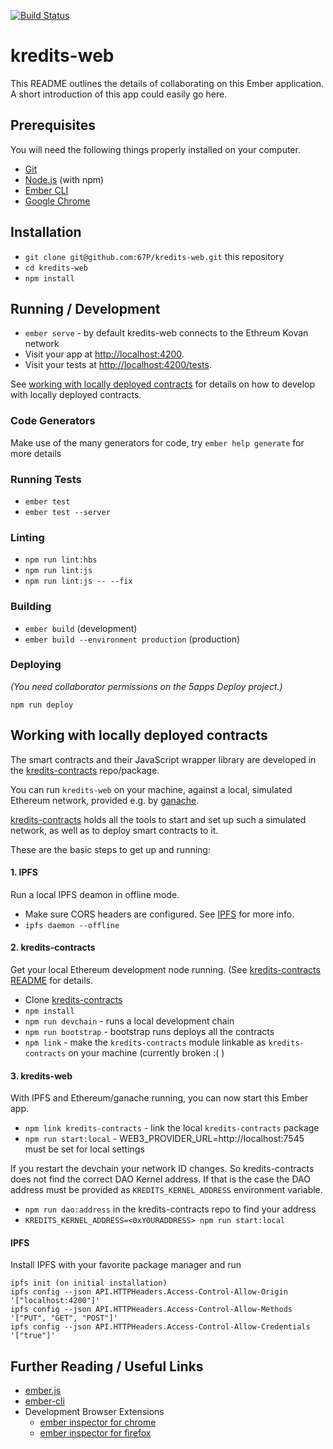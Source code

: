 [![Build Status](https://travis-ci.org/67P/kredits-web.svg?branch=master)](https://travis-ci.org/67P/kredits-web)

# kredits-web

This README outlines the details of collaborating on this Ember application.
A short introduction of this app could easily go here.

## Prerequisites

You will need the following things properly installed on your computer.

* [Git](https://git-scm.com/)
* [Node.js](https://nodejs.org/) (with npm)
* [Ember CLI](https://ember-cli.com/)
* [Google Chrome](https://google.com/chrome/)

## Installation

* `git clone git@github.com:67P/kredits-web.git` this repository
* `cd kredits-web`
* `npm install`

## Running / Development


* `ember serve` - by default kredits-web connects to the Ethreum Kovan network
* Visit your app at [http://localhost:4200](http://localhost:4200).
* Visit your tests at [http://localhost:4200/tests](http://localhost:4200/tests).

See [working with locally deployed contracts](https://github.com/67P/kredits-web#working-with-locally-deployed-contracts) for details on how to develop with locally deployed contracts.

### Code Generators

Make use of the many generators for code, try `ember help generate` for more details

### Running Tests

* `ember test`
* `ember test --server`

### Linting

* `npm run lint:hbs`
* `npm run lint:js`
* `npm run lint:js -- --fix`

### Building

* `ember build` (development)
* `ember build --environment production` (production)

### Deploying

_(You need collaborator permissions on the 5apps Deploy project.)_

`npm run deploy`

## Working with locally deployed contracts

The smart contracts and their JavaScript wrapper library are developed in the
[kredits-contracts](https://github.com/67P/kredits-contracts) repo/package.

You can run `kredits-web` on your machine, against a local, simulated Ethereum
network, provided e.g. by [ganache](http://truffleframework.com/ganache/).

[kredits-contracts](https://github.com/67P/kredits-contracts) holds all the tools
to start and set up such a simulated network, as well as to deploy smart
contracts to it.

These are the basic steps to get up and running:

#### 1. IPFS

Run a local IPFS deamon in offline mode.

  * Make sure CORS headers are configured. See [IPFS](#ipfs) for more info.
  * `ipfs daemon --offline`

#### 2. kredits-contracts

Get your local Ethereum development node running. (See [kredits-contracts README](https://github.com/67P/kredits-contracts)
for details.

  * Clone [kredits-contracts](https://github.com/67P/kredits-contracts)
  * `npm install`
  * `npm run devchain` - runs a local development chain
  * `npm run bootstrap` - bootstrap runs deploys all the contracts
  * `npm link` - make the `kredits-contracts` module linkable as `kredits-contracts` on your machine (currently broken :( )

#### 3. kredits-web

With IPFS and Ethereum/ganache running, you can now start this Ember app.

  * `npm link kredits-contracts` - link the local `kredits-contracts` package
  * `npm run start:local` - WEB3_PROVIDER_URL=http://localhost:7545 must be set for local settings

If you restart the devchain your network ID changes. So kredits-contracts does not find the correct DAO Kernel address.
If that is the case the DAO address must be provided as `KREDITS_KERNEL_ADDRESS` environment variable.

  * `npm run dao:address` in the kredits-contracts repo to find your address
  * `KREDITS_KERNEL_ADDRESS=<0xYOURADDRESS> npm run start:local`

#### IPFS

Install IPFS with your favorite package manager and run

    ipfs init (on initial installation)
    ipfs config --json API.HTTPHeaders.Access-Control-Allow-Origin '["localhost:4200"]'
    ipfs config --json API.HTTPHeaders.Access-Control-Allow-Methods '["PUT", "GET", "POST"]'
    ipfs config --json API.HTTPHeaders.Access-Control-Allow-Credentials '["true"]'

## Further Reading / Useful Links

* [ember.js](https://emberjs.com/)
* [ember-cli](https://ember-cli.com/)
* Development Browser Extensions
  * [ember inspector for chrome](https://chrome.google.com/webstore/detail/ember-inspector/bmdblncegkenkacieihfhpjfppoconhi)
  * [ember inspector for firefox](https://addons.mozilla.org/en-US/firefox/addon/ember-inspector/)

